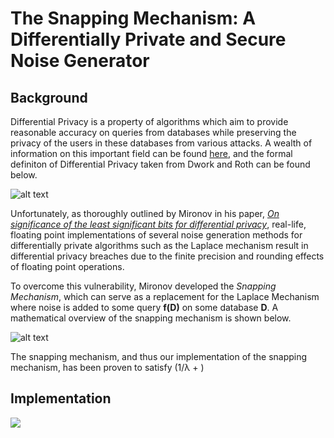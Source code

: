# The Snapping Mechanism: A Differentially Private and Secure Noise Generator

## Background

Differential Privacy is a property of algorithms which aim to provide reasonable accuracy on queries from databases while preserving the privacy of the users in these databases from various attacks.  A wealth of information on this important field can be found [here](https://www.cis.upenn.edu/~aaroth/Papers/privacybook.pdf), and the formal definiton of Differential Privacy taken from Dwork and Roth can be found below.

![alt text](https://github.com/jjgccg/jjgccg.github.io/blob/master/images/diff_priv.PNG)

Unfortunately, as thoroughly outlined by Mironov in his paper, [*On significance of the least significant bits for differential privacy*](https://www.microsoft.com/en-us/research/publication/on-significance-of-the-least-significant-bits-for-differential-privacy/), real-life, floating point implementations of several noise generation methods for differentially private algorithms such as the Laplace mechanism result in differential privacy breaches due to the finite precision and rounding effects of floating point operations.

To overcome this vulnerability, Mironov developed the *Snapping Mechanism*, which can serve as a replacement for the Laplace Mechanism where noise is added to some query **f(D)** on some database **D**.  A mathematical overview of the snapping mechanism is shown below.

![alt text](https://github.com/jjgccg/jjgccg.github.io/blob/master/images/sm.PNG)

The snapping mechanism, and thus our implementation of the snapping mechanism, has been proven to satisfy (1/λ + )

## Implementation
<img src="http://latex.codecogs.com/gif.latex? 1 / &lambda; + " border="0"/>
